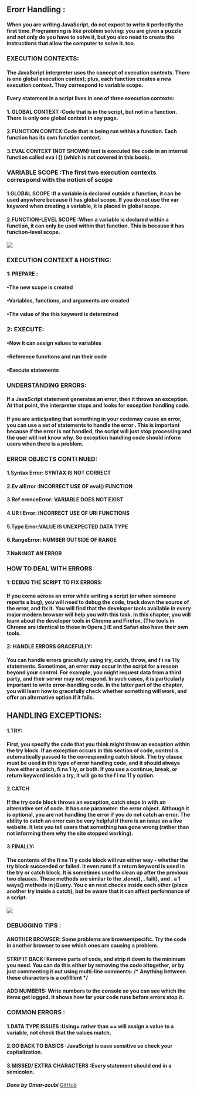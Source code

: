 ## Erorr Handling :
#### When you are writing JavaScript, do not expect to write it perfectly the first time. Programming is like problem solving: you are given a puzzle and not only do you have to solve it, but you also need to create the instructions that allow the computer to solve it. too. 

### EXECUTION CONTEXTS:
#### The JavaScript interpreter uses the concept of execution contexts. There is one global execution context; plus, each function creates a new execution context. They correspond to variable scope. 
#### Every statement in a script lives in one of three execution contexts:
#### 1. GLOBAL CONTEXT :Code that is in the script, but not in a function. There is only one global context in any page.
#### 2.FUNCTION CONTEX:Code that is being run within a function. Each function has its own function context. 
#### 3.EVAL CONTEXT (NOT SHOWN):text is executed like code in an internal function called eva l {) (which is not covered in this book). 

### VARIABLE SCOPE :The first two execution contexts correspond with the notion of scope
#### 1.GLOBAL SCOPE :If a variable is declared outside a function, it can be used anywhere because it has global scope. If you do not use the var keyword when creating a variable, it is placed in global scope.
#### 2.FUNCTION-LEVEL SCOPE :When a variable is declared within a function, it can only be used within that function. This is because it has function-level scope. 
![](https://miro.medium.com/max/3200/1*0YTEqYUeagQ34e31n4D6Fw.png)

### EXECUTION CONTEXT & HOISTING:
#### 1: PREPARE :
#### •The new scope is created
#### •Variables, functions, and arguments are created
#### •The value of the this keyword is determined

### 2: EXECUTE:
#### •Now it can assign values to variables
#### •Reference functions and run their code
#### •Execute statements 

### UNDERSTANDING ERRORS:
#### If a JavaScript statement generates an error, then it throws an exception. At that point, the interpreter stops and looks for exception handling code.
#### If you are anticipating that something in your codemay cause an error,  you can use a set of statements to handle the error . This is important because if the error is not handled, the script will just stop processing and the user will not know why. So exception handling code should inform users when there is a problem. 

### ERROR OBJECTS CONTI NUED:
#### 1.Syntax Error: SYNTAX IS NOT CORRECT 
#### 2.Ev alError :INCORRECT USE OF eval() FUNCTION 
#### 3.Ref erenceError: VARIABLE DOES NOT EXIST
#### 4.UR I Error: INCORRECT USE OF URI FUNCTIONS
#### 5.Type Error:VALUE IS UNEXPECTED DATA TYPE
#### 6.RangeError: NUMBER OUTSIDE OF RANGE 
#### 7.NaN:NOT AN ERROR 

### HOW TO DEAL WITH ERRORS
#### 1: DEBUG THE SCRIPT TO FIX ERRORS:
#### If you come across an error while writing a script (or when someone reports a bug), you will need to debug the code, track down the source of the error, and fix it. You will find that the developer tools available in every major modern browser will help you with this task. In this chapter, you will learn about the developer tools in Chrome and Firefox. (The tools in Chrome are identical to those in Opera.) IE and Safari also have their own tools.
#### 2: HANDLE ERRORS GRACEFULLY:
#### You can handle errors gracefully using try, catch, throw, and f i na 1 ly statements. Sometimes, an error may occur in the script for a reason beyond your control. For example, you might request data from a third party, and their server may not respond. In such cases, it is particularly important to write error-handling code. In the latter part of the chapter, you will learn how to gracefully check whether something will work, and offer an alternative option if it fails.  

## HANDLING EXCEPTIONS:
#### 1.TRY:
#### First, you specify the code that you think might throw an exception within the try block. If an exception occurs in this section of code, control is automatically passed to the corresponding catch block. The try clause must be used in this type of error handling code, and it should always have either a catch, fi na 1 ly, or both. If you use a continue, break, or return keyword inside a try, it will go to the f i na 11 y option. 
#### 2.CATCH
#### If the try code block throws an exception, catch steps in with an alternative set of code. It has one parameter: the error object. Although it is optional, you are not handling the error if you do  not catch an error. The ability to catch an error can be very helpful if there is an issue  on a live website. It lets you tell users that something has gone wrong (rather than not informing them why the site stopped working). 
#### 3.FINALLY:
#### The contents of the fi na 11 y code block will run either way - whether the try block succeeded or failed. It even runs if a return keyword  is used in the try or catch block. It is sometimes used to clean up after the previous two clauses. These methods are similar to the .done(), . fail(), and . a 1 ways() methods in jQuery. You c an nest checks inside each other (place another try inside a catch), but be aware that it can affect performance of a script. 
![](https://stackify.com/wp-content/uploads/2018/08/word-image-55.png)

### DEBUGGING TIPS :
#### ANOTHER BROWSER: Some problems are browserspecific. Try the code in another browser to see which ones are causing a problem. 
#### STRIP IT BACK: Remove parts of code, and strip it down to the minimum you need. You can do this either by  removing the code altogether, or by just commenting it out using multi-line comments: /* Anything between these characters is a cofllllent */
#### ADD NUMBERS: Write numbers to the console so you can see which the items get logged. It shows how far your code runs before errors stop it.

### COMMON ERRORS :
#### 1.DATA TYPE ISSUES :Using= rather than == will assign a value to a variable, not check that the values match. 
#### 2.GO BACK TO BASICS :JavaScript is case sensitive so check your capitalization. 
#### 3.MISSED/ EXTRA CHARACTERS :Every statement should end in a semicolon. 



***Done by Omar-zoubi***
[GitHub]()